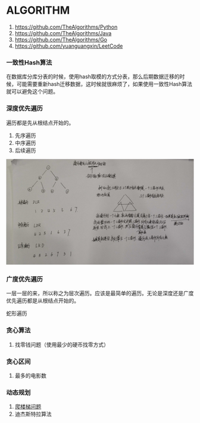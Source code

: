 # ALGORITHM


1. https://github.com/TheAlgorithms/Python
1. https://github.com/TheAlgorithms/Java
1. https://github.com/TheAlgorithms/Go
1. https://github.com/yuanguangxin/LeetCode

### 一致性Hash算法

在数据库分库分表的时候，使用hash取模的方式分表，那么后期数据迁移的时候，可能需要重新hash迁移数据，这时候就很麻烦了，如果使用一致性Hash算法就可以避免这个问题。

### 深度优先遍历

遍历都是先从根结点开始的。

1. 先序遍历
2. 中序遍历
3. 后续遍历

![](./img/DepthFirstTraversal.jpg)

### 广度优先遍历

一层一层的来，所以称之为层次遍历。应该是最简单的遍历。无论是深度还是广度优先遍历都是从根结点开始的。



蛇形遍历

### 贪心算法

1. 找零钱问题（使用最少的硬币找零方式）

### 贪心区间

1. 最多的电影数

### 动态规划

1. [爬楼梯问题](https://docs.qq.com/doc/DSEFEUEdYSHJVcG1t)
2. 迪杰斯特拉算法